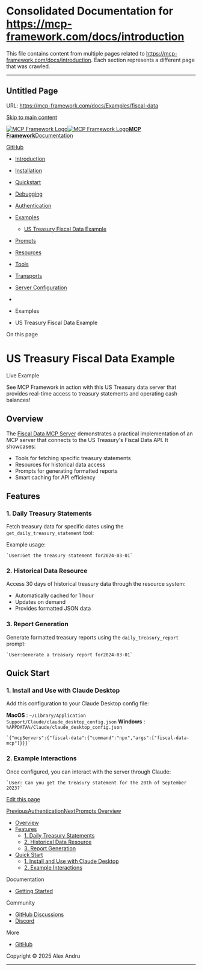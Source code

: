 # Consolidated Documentation for https://mcp-framework.com/docs/introduction

This file contains content from multiple pages related to https://mcp-framework.com/docs/introduction.
Each section represents a different page that was crawled.

---


## Untitled Page
URL: https://mcp-framework.com/docs/Examples/fiscal-data

[Skip to main content](#__docusaurus_skipToContent_fallback)

[![MCP Framework Logo](/img/logo.svg)![MCP Framework Logo](/img/logo.svg)**MCP Framework**](/)[Documentation](/docs/introduction)

[GitHub](https://github.com/QuantGeekDev/mcp-framework)

  * [Introduction](/docs/introduction)
  * [Installation](/docs/installation)
  * [Quickstart](/docs/quickstart)
  * [Debugging](/docs/debugging)
  * [Authentication](/docs/Authentication/overview)

  * [Examples](/docs/Examples/fiscal-data)

    * [US Treasury Fiscal Data Example](/docs/Examples/fiscal-data)
  * [Prompts](/docs/Prompts/prompts-overview)

  * [Resources](/docs/Resources/resources-overview)

  * [Tools](/docs/Tools/tools-overview)

  * [Transports](/docs/Transports/transports-overview)

  * [Server Configuration](/docs/server-configuration)



  * [](/)
  * Examples
  * US Treasury Fiscal Data Example



On this page

# US Treasury Fiscal Data Example

Live Example

See MCP Framework in action with this US Treasury data server that provides real-time access to treasury statements and operating cash balances!

## Overview[​](#overview "Direct link to Overview")

The [Fiscal Data MCP Server](https://github.com/QuantGeekDev/fiscal-data-mcp) demonstrates a practical implementation of an MCP server that connects to the US Treasury's Fiscal Data API. It showcases:

  * Tools for fetching specific treasury statements
  * Resources for historical data access
  * Prompts for generating formatted reports
  * Smart caching for API efficiency



## Features[​](#features "Direct link to Features")

### 1. Daily Treasury Statements[​](#1-daily-treasury-statements "Direct link to 1. Daily Treasury Statements")

Fetch treasury data for specific dates using the `get_daily_treasury_statement` tool:

Example usage:

```
`User:Get the treasury statement for2024-03-01`
```

### 2. Historical Data Resource[​](#2-historical-data-resource "Direct link to 2. Historical Data Resource")

Access 30 days of historical treasury data through the resource system:

  * Automatically cached for 1 hour
  * Updates on demand
  * Provides formatted JSON data



### 3. Report Generation[​](#3-report-generation "Direct link to 3. Report Generation")

Generate formatted treasury reports using the `daily_treasury_report` prompt:

```
`User:Generate a treasury report for2024-03-01`
```

## Quick Start[​](#quick-start "Direct link to Quick Start")

### 1. Install and Use with Claude Desktop[​](#1-install-and-use-with-claude-desktop "Direct link to 1. Install and Use with Claude Desktop")

Add this configuration to your Claude Desktop config file:

**MacOS** : `~/Library/Application Support/Claude/claude_desktop_config.json` **Windows** : `%APPDATA%/Claude/claude_desktop_config.json`

```
`{"mcpServers":{"fiscal-data":{"command":"npx","args":["fiscal-data-mcp"]}}}`
```

### 2. Example Interactions[​](#2-example-interactions "Direct link to 2. Example Interactions")

Once configured, you can interact with the server through Claude:

```
`User: Can you get the treasury statement for the 20th of September 2023?`
```

[Edit this page](https://github.com/QuantGeekDev/mcp-framework/tree/main/docs/Examples/us-treasury-data.md)

[PreviousAuthentication](/docs/Authentication/overview)[NextPrompts Overview](/docs/Prompts/prompts-overview)

  * [Overview](#overview)
  * [Features](#features)
    * [1. Daily Treasury Statements](#1-daily-treasury-statements)
    * [2. Historical Data Resource](#2-historical-data-resource)
    * [3. Report Generation](#3-report-generation)
  * [Quick Start](#quick-start)
    * [1. Install and Use with Claude Desktop](#1-install-and-use-with-claude-desktop)
    * [2. Example Interactions](#2-example-interactions)



Documentation

  * [Getting Started](/docs/introduction)



Community

  * [GitHub Discussions](https://github.com/QuantGeekDev/mcp-framework/discussions)
  * [Discord](https://discord.gg/kqjRdn3T)



More

  * [GitHub](https://github.com/QuantGeekDev/mcp-framework)



Copyright © 2025 Alex Andru 


---

